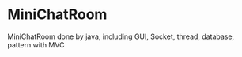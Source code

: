 # MiniChatRoom
MiniChatRoom done by java, including GUI, Socket, thread, database, pattern with MVC

